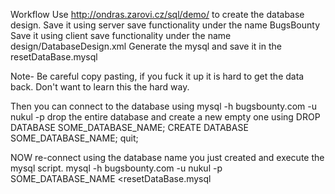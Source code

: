 Workflow
Use http://ondras.zarovi.cz/sql/demo/ to create the database design.
Save it using server save functionality under the name BugsBounty
Save it using client save functionality under the name design/DatabaseDesign.xml
Generate the mysql and save it in the resetDataBase.mysql

Note- Be careful copy pasting, if you fuck it up it is hard to get the data back. Don't want to learn this the hard way.

Then you can connect to the database using
mysql -h bugsbounty.com -u nukul -p
drop the entire database and create a new empty one using
DROP DATABASE SOME_DATABASE_NAME;
CREATE DATABASE SOME_DATABASE_NAME;
quit;

NOW re-connect using the database name you just created and execute the mysql script.
mysql -h bugsbounty.com -u nukul -p SOME_DATABASE_NAME <resetDataBase.mysql 

